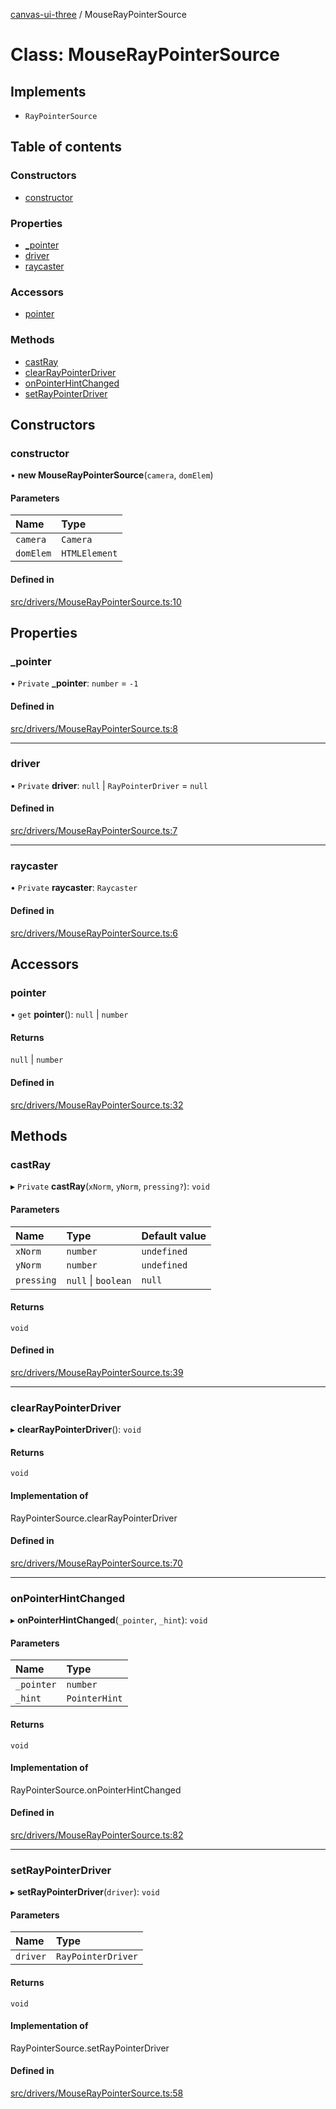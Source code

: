 [canvas-ui-three](../README.md) / MouseRayPointerSource

# Class: MouseRayPointerSource

## Implements

- `RayPointerSource`

## Table of contents

### Constructors

- [constructor](MouseRayPointerSource.md#constructor)

### Properties

- [\_pointer](MouseRayPointerSource.md#_pointer)
- [driver](MouseRayPointerSource.md#driver)
- [raycaster](MouseRayPointerSource.md#raycaster)

### Accessors

- [pointer](MouseRayPointerSource.md#pointer)

### Methods

- [castRay](MouseRayPointerSource.md#castray)
- [clearRayPointerDriver](MouseRayPointerSource.md#clearraypointerdriver)
- [onPointerHintChanged](MouseRayPointerSource.md#onpointerhintchanged)
- [setRayPointerDriver](MouseRayPointerSource.md#setraypointerdriver)

## Constructors

### constructor

• **new MouseRayPointerSource**(`camera`, `domElem`)

#### Parameters

| Name | Type |
| :------ | :------ |
| `camera` | `Camera` |
| `domElem` | `HTMLElement` |

#### Defined in

[src/drivers/MouseRayPointerSource.ts:10](https://github.com/playkostudios/canvas-ui-three/blob/22e406a/src/drivers/MouseRayPointerSource.ts#L10)

## Properties

### \_pointer

• `Private` **\_pointer**: `number` = `-1`

#### Defined in

[src/drivers/MouseRayPointerSource.ts:8](https://github.com/playkostudios/canvas-ui-three/blob/22e406a/src/drivers/MouseRayPointerSource.ts#L8)

___

### driver

• `Private` **driver**: ``null`` \| `RayPointerDriver` = `null`

#### Defined in

[src/drivers/MouseRayPointerSource.ts:7](https://github.com/playkostudios/canvas-ui-three/blob/22e406a/src/drivers/MouseRayPointerSource.ts#L7)

___

### raycaster

• `Private` **raycaster**: `Raycaster`

#### Defined in

[src/drivers/MouseRayPointerSource.ts:6](https://github.com/playkostudios/canvas-ui-three/blob/22e406a/src/drivers/MouseRayPointerSource.ts#L6)

## Accessors

### pointer

• `get` **pointer**(): ``null`` \| `number`

#### Returns

``null`` \| `number`

#### Defined in

[src/drivers/MouseRayPointerSource.ts:32](https://github.com/playkostudios/canvas-ui-three/blob/22e406a/src/drivers/MouseRayPointerSource.ts#L32)

## Methods

### castRay

▸ `Private` **castRay**(`xNorm`, `yNorm`, `pressing?`): `void`

#### Parameters

| Name | Type | Default value |
| :------ | :------ | :------ |
| `xNorm` | `number` | `undefined` |
| `yNorm` | `number` | `undefined` |
| `pressing` | ``null`` \| `boolean` | `null` |

#### Returns

`void`

#### Defined in

[src/drivers/MouseRayPointerSource.ts:39](https://github.com/playkostudios/canvas-ui-three/blob/22e406a/src/drivers/MouseRayPointerSource.ts#L39)

___

### clearRayPointerDriver

▸ **clearRayPointerDriver**(): `void`

#### Returns

`void`

#### Implementation of

RayPointerSource.clearRayPointerDriver

#### Defined in

[src/drivers/MouseRayPointerSource.ts:70](https://github.com/playkostudios/canvas-ui-three/blob/22e406a/src/drivers/MouseRayPointerSource.ts#L70)

___

### onPointerHintChanged

▸ **onPointerHintChanged**(`_pointer`, `_hint`): `void`

#### Parameters

| Name | Type |
| :------ | :------ |
| `_pointer` | `number` |
| `_hint` | `PointerHint` |

#### Returns

`void`

#### Implementation of

RayPointerSource.onPointerHintChanged

#### Defined in

[src/drivers/MouseRayPointerSource.ts:82](https://github.com/playkostudios/canvas-ui-three/blob/22e406a/src/drivers/MouseRayPointerSource.ts#L82)

___

### setRayPointerDriver

▸ **setRayPointerDriver**(`driver`): `void`

#### Parameters

| Name | Type |
| :------ | :------ |
| `driver` | `RayPointerDriver` |

#### Returns

`void`

#### Implementation of

RayPointerSource.setRayPointerDriver

#### Defined in

[src/drivers/MouseRayPointerSource.ts:58](https://github.com/playkostudios/canvas-ui-three/blob/22e406a/src/drivers/MouseRayPointerSource.ts#L58)
